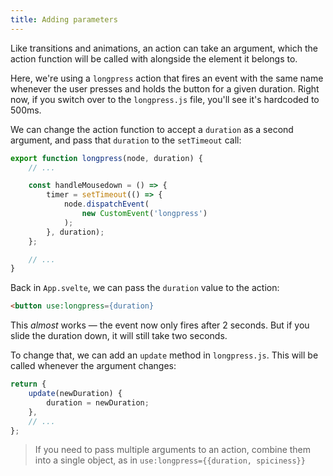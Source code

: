 ```yaml
---
title: Adding parameters
---
```


Like transitions and animations, an action can take an argument, which the action function will be called with alongside the element it belongs to.

Here, we're using a `longpress` action that fires an event with the same name whenever the user presses and holds the button for a given duration. Right now, if you switch over to the `longpress.js` file, you'll see it's hardcoded to 500ms.

We can change the action function to accept a `duration` as a second argument, and pass that `duration` to the `setTimeout` call:

```ts
export function longpress(node, duration) {
	// ...

	const handleMousedown = () => {
		timer = setTimeout(() => {
			node.dispatchEvent(
				new CustomEvent('longpress')
			);
		}, duration);
	};

	// ...
}
```

Back in `App.svelte`, we can pass the `duration` value to the action:

```html
<button use:longpress={duration}
```

This *almost* works — the event now only fires after 2 seconds. But if you slide the duration down, it will still take two seconds.

To change that, we can add an `update` method in `longpress.js`. This will be called whenever the argument changes:

```ts
return {
	update(newDuration) {
		duration = newDuration;
	},
	// ...
};
```

> If you need to pass multiple arguments to an action, combine them into a single object, as in `use:longpress={{duration, spiciness}}`
